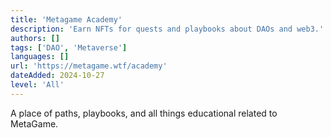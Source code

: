 ```yaml
---
title: 'Metagame Academy'
description: 'Earn NFTs for quests and playbooks about DAOs and web3.'
authors: []
tags: ['DAO', 'Metaverse']
languages: []
url: 'https://metagame.wtf/academy'
dateAdded: 2024-10-27
level: 'All'
---
```


A place of paths, playbooks, and all things educational related to MetaGame.
